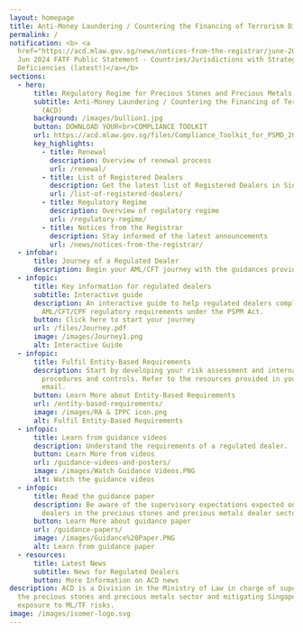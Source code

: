 ```yaml
---
layout: homepage
title: Anti-Money Laundering / Countering the Financing of Terrorism Division
permalink: /
notification: <b> <a
  href="https://acd.mlaw.gov.sg/news/notices-from-the-registrar/june-2024-fatf-statement/">
  Jun 2024 FATF Public Statement - Countries/Jurisdictions with Strategic
  Deficiencies (latest!)</a></b>
sections:
  - hero:
      title: Regulatory Regime for Precious Stones and Precious Metals Dealers
      subtitle: Anti-Money Laundering / Countering the Financing of Terrorism Division
        (ACD)
      background: /images/bullion1.jpg
      button: DOWNLOAD YOUR<br>COMPLIANCE TOOLKIT
      url: https://acd.mlaw.gov.sg/files/Compliance_Toolkit_for_PSMD_20240501.pdf
      key_highlights:
        - title: Renewal
          description: Overview of renewal process
          url: /renewal/
        - title: List of Registered Dealers
          description: Get the latest list of Registered Dealers in Singapore
          url: /list-of-registered-dealers/
        - title: Regulatory Regime
          description: Overview of regulatory regime
          url: /regulatory-regime/
        - title: Notices from the Registrar
          description: Stay informed of the latest announcements
          url: /news/notices-from-the-registrar/
  - infobar:
      title: Journey of a Regulated Dealer
      description: Begin your AML/CFT journey with the guidances provided below
  - infopic:
      title: Key information for regulated dealers
      subtitle: Interactive guide
      description: An interactive guide to help regulated dealers comply with the
        AML/CFT/CPF regulatory requirements under the PSPM Act.
      button: Click here to start your journey
      url: /files/Journey.pdf
      image: /images/Journey1.png
      alt: Interactive Guide
  - infopic:
      title: Fulfil Entity-Based Requirements
      description: Start by developing your risk assessment and internal policies,
        procedures and controls. Refer to the resources provided in your welcome
        email.
      button: Learn More about Entity-Based Requirements
      url: /entity-based-requirements/
      image: /images/RA & IPPC icon.png
      alt: Fulfil Entity-Based Requirements
  - infopic:
      title: Learn from guidance videos
      description: Understand the requirements of a regulated dealer.
      button: Learn More from videos
      url: /guidance-videos-and-posters/
      image: /images/Watch Guidance Videos.PNG
      alt: Watch the guidance videos
  - infopic:
      title: Read the guidance paper
      description: Be aware of the supervisory expectations expected on regulated
        dealers in the precious stones and precious metals dealer sector.
      button: Learn More about guidance paper
      url: /guidance-papers/
      image: /images/Guidance%20Paper.PNG
      alt: Learn from guidance paper
  - resources:
      title: Latest News
      subtitle: News for Regulated Dealers
      button: More Information on ACD news
description: ACD is a Division in the Ministry of Law in charge of supervising
  the precious stones and precious metals sector and mitigating Singapore's
  exposure to ML/TF risks.
image: /images/isomer-logo.svg
---
```

